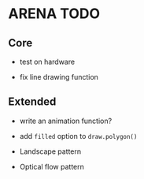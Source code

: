 # ARENA TODO

## Core

- test on hardware

- fix line drawing function

## Extended

- write an animation function?

- add `filled` option to `draw.polygon()`

- Landscape pattern

- Optical flow pattern
